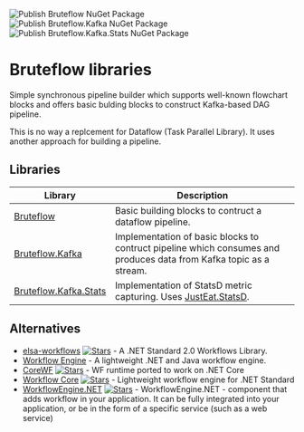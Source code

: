 ![Publish Bruteflow NuGet Package](https://github.com/xtrmstep/Bruteflow/workflows/Publish%20Bruteflow%20NuGet%20Package/badge.svg) 
![Publish Bruteflow.Kafka NuGet Package](https://github.com/xtrmstep/Bruteflow/workflows/Publish%20Bruteflow.Kafka%20NuGet%20Package/badge.svg) 
![Publish Bruteflow.Kafka.Stats NuGet Package](https://github.com/xtrmstep/Bruteflow/workflows/Publish%20Bruteflow.Kafka.Stats%20NuGet%20Package/badge.svg)

# Bruteflow libraries

Simple synchronous pipeline builder which supports well-known flowchart blocks and offers basic bulding blocks to construct Kafka-based DAG pipeline.

This is no way a replcement for Dataflow (Task Parallel Library). It uses another approach for building a pipeline.

## Libraries

| Library | Description |
| ------ | ------ |
| [Bruteflow](/src/Bruteflow/README.md) | Basic building blocks to contruct a dataflow pipeline. |
| [Bruteflow.Kafka](/src/Bruteflow.Kafka/README.md) | Implementation of basic blocks to contruct pipeline which consumes and produces data from Kafka topic as a stream. |
| [Bruteflow.Kafka.Stats](/src/Bruteflow.Kafka.Stats/README.md) | Implementation of StatsD metric capturing. Uses [JustEat.StatsD](https://github.com/justeat/JustEat.StatsD). |

## Alternatives

* [elsa-workflows](https://github.com/elsa-workflows/elsa-core) [![Stars](https://img.shields.io/github/stars/elsa-workflows/elsa-core.svg)](https://github.com/elsa-workflows/elsa-core) - A .NET Standard 2.0 Workflows Library.
* [Workflow Engine](https://workflowengine.io) - A lightweight .NET and Java workflow engine.
* [CoreWF](https://github.com/UiPath/corewf) [![Stars](https://img.shields.io/github/stars/UiPath/corewf.svg)](https://github.com/UiPath/corewf) - WF runtime ported to work on .NET Core
* [Workflow Core](https://github.com/danielgerlag/workflow-core) [![Stars](https://img.shields.io/github/stars/danielgerlag/workflow-core.svg)](https://github.com/danielgerlag/workflow-core) - Lightweight workflow engine for .NET Standard
* [WorkflowEngine.NET](https://github.com/optimajet/WorkflowEngine.NET) [![Stars](https://img.shields.io/github/stars/optimajet/WorkflowEngine.NET.svg)](https://github.com/optimajet/WorkflowEngine.NET) - WorkflowEngine.NET - component that adds workflow in your application. It can be fully integrated into your application, or be in the form of a specific service (such as a web service)
